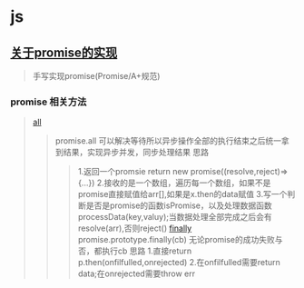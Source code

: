 # js 
## [关于promise的实现](./promise/promise.js)
> 手写实现promise(Promise/A+规范)
### promise 相关方法
> [all](./promise/promiseAll.js)
>> promise.all 可以解决等待所以异步操作全部的执行结束之后统一拿到结果，实现异步并发，同步处理结果
>>思路
>>>1.返回一个promsie return new promise((resolve,reject)=>{...})
>>>2.接收的是一个数组，遍历每一个数组，如果不是promise直接赋值给arr[],如果是x.then的data赋值
>>>3.写一个判断是否是promise的函数isPromise，以及处理数据函数processData(key,valuy);当数据处理全部完成之后会有resolve(arr),否则reject()
> [finally](./promise/promiseFinally.js)
>> promise.prototype.finally(cb) 无论promise的成功失败与否，都执行cb
>>思路
>>>1.直接return p.then(onfilfulled,onrejected)
>>>2.在onfilfulled需要return data;在onrejected需要throw err
